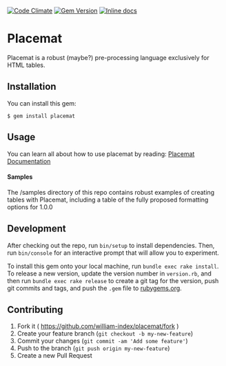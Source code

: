 [![Code Climate](https://codeclimate.com/github/william-index/placemat/badges/gpa.svg)](https://codeclimate.com/github/william-index/placemat)
[![Gem Version](https://badge.fury.io/rb/placemat.svg)](http://badge.fury.io/rb/placemat)
[![Inline docs](http://inch-ci.org/github/william-index/placemat.svg?branch=master)](http://inch-ci.org/github/william-index/placemat)

# Placemat

Placemat is a robust (maybe?) pre-processing language exclusively for HTML tables.


## Installation

You can install this gem:

    $ gem install placemat


## Usage

You can learn all about how to use placemat by reading:
[Placemat Documentation](http://william-index.github.io/placemat/index.html)



#### Samples
The /samples directory of this repo contains robust examples of creating tables with Placemat, including a table of the fully proposed formatting options for 1.0.0


## Development

After checking out the repo, run `bin/setup` to install dependencies. Then, run `bin/console` for an interactive prompt that will allow you to experiment.

To install this gem onto your local machine, run `bundle exec rake install`. To release a new version, update the version number in `version.rb`, and then run `bundle exec rake release` to create a git tag for the version, push git commits and tags, and push the `.gem` file to [rubygems.org](https://rubygems.org).

## Contributing

1. Fork it ( https://github.com/william-index/placemat/fork )
2. Create your feature branch (`git checkout -b my-new-feature`)
3. Commit your changes (`git commit -am 'Add some feature'`)
4. Push to the branch (`git push origin my-new-feature`)
5. Create a new Pull Request
